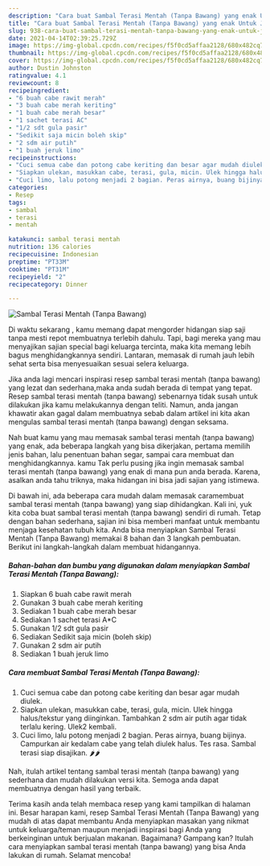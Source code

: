 ```yaml
---
description: "Cara buat Sambal Terasi Mentah (Tanpa Bawang) yang enak Untuk Jualan"
title: "Cara buat Sambal Terasi Mentah (Tanpa Bawang) yang enak Untuk Jualan"
slug: 938-cara-buat-sambal-terasi-mentah-tanpa-bawang-yang-enak-untuk-jualan
date: 2021-04-14T02:39:25.729Z
image: https://img-global.cpcdn.com/recipes/f5f0cd5affaa2128/680x482cq70/sambal-terasi-mentah-tanpa-bawang-foto-resep-utama.jpg
thumbnail: https://img-global.cpcdn.com/recipes/f5f0cd5affaa2128/680x482cq70/sambal-terasi-mentah-tanpa-bawang-foto-resep-utama.jpg
cover: https://img-global.cpcdn.com/recipes/f5f0cd5affaa2128/680x482cq70/sambal-terasi-mentah-tanpa-bawang-foto-resep-utama.jpg
author: Dustin Johnston
ratingvalue: 4.1
reviewcount: 8
recipeingredient:
- "6 buah cabe rawit merah"
- "3 buah cabe merah keriting"
- "1 buah cabe merah besar"
- "1 sachet terasi AC"
- "1/2 sdt gula pasir"
- "Sedikit saja micin boleh skip"
- "2 sdm air putih"
- "1 buah jeruk limo"
recipeinstructions:
- "Cuci semua cabe dan potong cabe keriting dan besar agar mudah diulek."
- "Siapkan ulekan, masukkan cabe, terasi, gula, micin. Ulek hingga halus/tekstur yang diinginkan. Tambahkan 2 sdm air putih agar tidak terlalu kering. Ulek2 kembali."
- "Cuci limo, lalu potong menjadi 2 bagian. Peras airnya, buang bijinya. Campurkan air kedalam cabe yang telah diulek halus. Tes rasa. Sambal terasi siap disajikan. 🌶🌶"
categories:
- Resep
tags:
- sambal
- terasi
- mentah

katakunci: sambal terasi mentah 
nutrition: 136 calories
recipecuisine: Indonesian
preptime: "PT33M"
cooktime: "PT31M"
recipeyield: "2"
recipecategory: Dinner

---
```



![Sambal Terasi Mentah (Tanpa Bawang)](https://img-global.cpcdn.com/recipes/f5f0cd5affaa2128/680x482cq70/sambal-terasi-mentah-tanpa-bawang-foto-resep-utama.jpg)

Di waktu  sekarang , kamu memang dapat mengorder hidangan siap saji tanpa mesti repot membuatnya terlebih dahulu. Tapi, bagi mereka yang mau menyajikan sajian special bagi keluarga tercinta, maka kita memang lebih bagus menghidangkannya sendiri. Lantaran, memasak di rumah jauh lebih sehat serta bisa menyesuaikan sesuai selera keluarga.

Jika anda lagi mencari inspirasi resep sambal terasi mentah (tanpa bawang) yang lezat dan sederhana,maka anda sudah berada di tempat yang tepat. Resep sambal terasi mentah (tanpa bawang)  sebenarnya tidak susah untuk dilakukan jika kamu melakukannya dengan teliti. Namun, anda jangan khawatir akan gagal dalam membuatnya 
sebab dalam artikel ini kita akan mengulas sambal terasi mentah (tanpa bawang) dengan seksama.  



Nah buat kamu yang mau memasak sambal terasi mentah (tanpa bawang) yang enak, ada beberapa langkah yang bisa dikerjakan, pertama memilih jenis bahan, lalu penentuan bahan segar, sampai cara membuat dan menghidangkannya. kamu Tak perlu pusing jika ingin memasak sambal terasi mentah (tanpa bawang) yang enak di mana pun anda berada. Karena, asalkan anda  tahu triknya, maka hidangan ini bisa jadi sajian yang istimewa.

Di bawah ini, ada beberapa cara mudah dalam memasak caramembuat sambal terasi mentah (tanpa bawang) yang siap dihidangkan. Kali ini, yuk kita coba buat sambal terasi mentah (tanpa bawang) sendiri di rumah. Tetap dengan bahan sederhana, sajian ini bisa memberi manfaat untuk membantu menjaga kesehatan tubuh kita. Anda bisa menyiapkan Sambal Terasi Mentah (Tanpa Bawang) memakai 8 bahan dan 3 langkah pembuatan. Berikut ini langkah-langkah dalam membuat hidangannya.

<!--inarticleads1-->

##### Bahan-bahan dan bumbu yang digunakan dalam menyiapkan Sambal Terasi Mentah (Tanpa Bawang):

1. Siapkan 6 buah cabe rawit merah
1. Gunakan 3 buah cabe merah keriting
1. Sediakan 1 buah cabe merah besar
1. Sediakan 1 sachet terasi A*C
1. Gunakan 1/2 sdt gula pasir
1. Sediakan Sedikit saja micin (boleh skip)
1. Gunakan 2 sdm air putih
1. Sediakan 1 buah jeruk limo




<!--inarticleads2-->

##### Cara membuat Sambal Terasi Mentah (Tanpa Bawang):

1. Cuci semua cabe dan potong cabe keriting dan besar agar mudah diulek.
1. Siapkan ulekan, masukkan cabe, terasi, gula, micin. Ulek hingga halus/tekstur yang diinginkan. Tambahkan 2 sdm air putih agar tidak terlalu kering. Ulek2 kembali.
1. Cuci limo, lalu potong menjadi 2 bagian. Peras airnya, buang bijinya. Campurkan air kedalam cabe yang telah diulek halus. Tes rasa. Sambal terasi siap disajikan. 🌶🌶




Nah, itulah artikel tentang  sambal terasi mentah (tanpa bawang)  yang sederhana dan mudah dilakukan versi kita. Semoga anda dapat membuatnya dengan hasil yang terbaik. 

Terima kasih anda telah membaca resep yang kami tampilkan di halaman ini. Besar harapan kami, resep  Sambal Terasi Mentah (Tanpa Bawang) yang mudah di atas dapat membantu Anda menyiapkan masakan yang nikmat untuk keluarga/teman maupun menjadi inspirasi bagi Anda yang berkeinginan untuk berjualan makanan. Bagaimana? Gampang kan? Itulah cara menyiapkan sambal terasi mentah (tanpa bawang) yang bisa Anda lakukan di rumah. Selamat mencoba!

